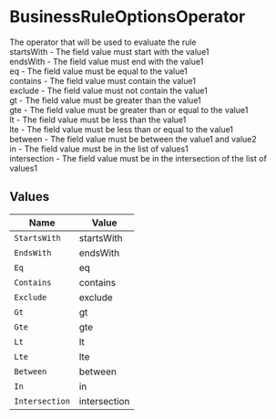 # BusinessRuleOptionsOperator

The operator that will be used to evaluate the rule\
startsWith - The field value must start with the value1\
endsWith - The field value must end with the value1\
eq - The field value must be equal to the value1\
contains - The field value must contain the value1\
exclude - The field value must not contain the value1\
gt - The field value must be greater than the value1\
gte - The field value must be greater than or equal to the value1\
lt - The field value must be less than the value1\
lte - The field value must be less than or equal to the value1\
between - The field value must be between the value1 and value2\
in - The field value must be in the list of values1\
intersection - The field value must be in the intersection of the list of values1



## Values

| Name           | Value          |
| -------------- | -------------- |
| `StartsWith`   | startsWith     |
| `EndsWith`     | endsWith       |
| `Eq`           | eq             |
| `Contains`     | contains       |
| `Exclude`      | exclude        |
| `Gt`           | gt             |
| `Gte`          | gte            |
| `Lt`           | lt             |
| `Lte`          | lte            |
| `Between`      | between        |
| `In`           | in             |
| `Intersection` | intersection   |